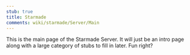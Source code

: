 ```yaml
---
stub: true
title: Starmade
comments: wiki/starmade/Server/Main
---
```


This is the main page of the Starmade Server. It will just be an intro page along with a large category of stubs to fill in later. Fun right?
